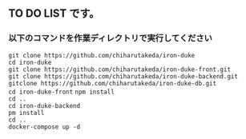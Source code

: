 ## TO DO LIST です。 
### 以下のコマンドを作業ディレクトリで実行してください

`git clone https://github.com/chiharutakeda/iron-duke`  
`cd iron-duke`  
`git clone https://github.com/chiharutakeda/iron-duke-front.git`  
`git clone https://github.com/chiharutakeda/iron-duke-backend.git`  
`gitclone https://github.com/chiharutakeda/iron-duke-db.git`  
`cd iron-duke-front` 
`npm install`  
`cd ..`  
`cd iron-duke-backend`  
`pm install`  
`cd ..`  
`docker-compose up -d`  

